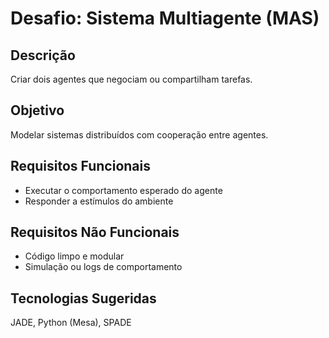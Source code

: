 # Desafio: Sistema Multiagente (MAS)

## Descrição
Criar dois agentes que negociam ou compartilham tarefas.

## Objetivo
Modelar sistemas distribuídos com cooperação entre agentes.

## Requisitos Funcionais
- Executar o comportamento esperado do agente
- Responder a estímulos do ambiente

## Requisitos Não Funcionais
- Código limpo e modular
- Simulação ou logs de comportamento

## Tecnologias Sugeridas
JADE, Python (Mesa), SPADE
